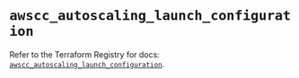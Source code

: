 # `awscc_autoscaling_launch_configuration`

Refer to the Terraform Registry for docs: [`awscc_autoscaling_launch_configuration`](https://registry.terraform.io/providers/hashicorp/awscc/0.70.0/docs/resources/autoscaling_launch_configuration).
